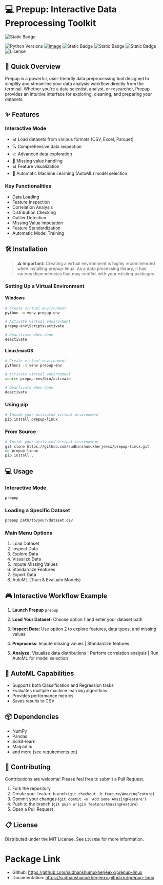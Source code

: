 # 💻 Prepup: Interactive Data Preprocessing Toolkit

![Static Badge](https://img.shields.io/badge/Built_with_%E2%99%A5%EF%B8%8F-Sudhanshu_Mukherjee-black?link=https%3A%2F%2Fwww.linkedin.com%2Fin%2Fsudhanshumukherjeexx%2F)

![Python Versions](https://img.shields.io/badge/python-3.7+-blue.svg)
[![image](https://img.shields.io/pypi/v/prepup-linux.svg)](https://pypi.python.org/pypi/prepup-linux)
![Static Badge](https://img.shields.io/badge/Linux-Supported-green)
![Static Badge](https://img.shields.io/badge/macOS-Supported-blue)
![Static Badge](https://img.shields.io/badge/Ubuntu-Supported-red)
![License](https://img.shields.io/badge/license-MIT-green.svg)



## 🚀 Quick Overview

Prepup is a powerful, user-friendly data preprocessing tool designed to simplify and streamline your data analysis workflow directly from the terminal. Whether you're a data scientist, analyst, or researcher, Prepup provides an intuitive interface for exploring, cleaning, and preparing your datasets.

## ✨ Features

### Interactive Mode
- 📊 Load datasets from various formats (CSV, Excel, Parquet)
- 🔍 Comprehensive data inspection
- 📈 Advanced data exploration
- 🧹 Missing value handling
- 📊 Feature visualization
- 🤖 Automatic Machine Learning (AutoML) model selection

### Key Functionalities
- Data Loading
- Feature Inspection
- Correlation Analysis
- Distribution Checking
- Outlier Detection
- Missing Value Imputation
- Feature Standardization
- Automatic Model Training

## 🛠 Installation

> **⚠️ Important:** Creating a virtual environment is highly recommended when installing prepup-linux. As a data processing library, it has various dependencies that may conflict with your existing packages.

### Setting Up a Virtual Environment

#### Windows
```bash
# Create virtual environment
python -m venv prepup-env

# Activate virtual environment
prepup-env\Scripts\activate

# Deactivate when done
deactivate
```

#### Linux/macOS
```bash
# Create virtual environment
python3 -m venv prepup-env

# Activate virtual environment
source prepup-env/bin/activate

# Deactivate when done
deactivate
```

### Using pip
```bash
# Inside your activated virtual environment
pip install prepup-linux
```

### From Source
```bash
# Inside your activated virtual environment
git clone https://github.com/sudhanshumukherjeexx/prepup-linux.git
cd prepup-linux
pip install .
```

## 💻 Usage

### Interactive Mode
```bash
prepup
```

### Loading a Specific Dataset
```bash
prepup path/to/your/dataset.csv
```

### Main Menu Options
1. Load Dataset
2. Inspect Data
3. Explore Data
4. Visualize Data
5. Impute Missing Values
6. Standardize Features
7. Export Data
8. AutoML (Train & Evaluate Models)

## 🎮 Interactive Workflow Example

1. **Launch Prepup** ```prepup```

2. **Load Your Dataset:** Choose option 1 and enter your dataset path

3. **Inspect Data:** Use option 2 to explore features, data types, and missing values

4. **Preprocess:** Impute missing values | Standardize features

5. **Analyze:** Visualize data distributions | Perform correlation analysis | Run AutoML for model selection

## 🤖 AutoML Capabilities
- Supports both Classification and Regression tasks
- Evaluates multiple machine learning algorithms
- Provides performance metrics
- Saves results to CSV

## 📦 Dependencies
- NumPy
- Pandas
- Scikit-learn
- Matplotlib
- and more (see requirements.txt)

## 🤝 Contributing
Contributions are welcome! Please feel free to submit a Pull Request.

1. Fork the repository
2. Create your feature branch (`git checkout -b feature/AmazingFeature`)
3. Commit your changes (`git commit -m 'Add some AmazingFeature'`)
4. Push to the branch (`git push origin feature/AmazingFeature`)
5. Open a Pull Request

## 📋 License
Distributed under the MIT License. See `LICENSE` for more information.


# Package Link

- Github: https://github.com/sudhanshumukherjeexx/prepup-linux
- Documentation: https://sudhanshumukherjeexx.github.io/prepup-linux